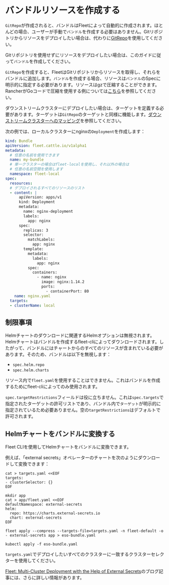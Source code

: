 # バンドルリソースを作成する

`GitRepo`が作成されると、バンドルはFleetによって自動的に作成されます。ほとんどの場合、ユーザーが手動で`バンドル`を作成する必要はありません。Gitリポジトリからリソースをデプロイしたい場合は、代わりに[GitRepo](https://fleet.rancher.io/gitrepo-add)を使用してください。

Gitリポジトリを使用せずにリソースをデプロイしたい場合は、このガイドに従って`バンドル`を作成してください。

`GitRepo`を作成すると、FleetはGitリポジトリからリソースを取得し、それらをバンドルに追加します。`バンドル`を作成する場合、リソースは`バンドル`のSpecに明示的に指定する必要があります。リソースはgzで圧縮することができます。RancherがGoコードで圧縮を使用する例については[こちら](https://github.com/rancher/rancher/blob/v2.7.3/pkg/controllers/provisioningv2/managedchart/managedchart.go#L149-L153)を参照してください。

ダウンストリームクラスターにデプロイしたい場合は、ターゲットを定義する必要があります。ターゲットは`GitRepo`のターゲットと同様に機能します。[ダウンストリームクラスターへのマッピング](https://fleet.rancher.io/gitrepo-targets#defining-targets)を参照してください。

次の例では、ローカルクラスターにnginxの`Deployment`を作成します：

```yaml
kind: Bundle
apiVersion: fleet.cattle.io/v1alpha1
metadata:
  # 任意の名前を使用できます
  name: my-bundle
  # 単一クラスターの場合はfleet-localを使用し、それ以外の場合は
  # 任意の名前空間を使用します
  namespace: fleet-local
spec:
  resources:
  # デプロイされるすべてのリソースのリスト
  - content: |
      apiVersion: apps/v1
      kind: Deployment
      metadata:
        name: nginx-deployment
        labels:
          app: nginx
      spec:
        replicas: 3
        selector:
          matchLabels:
            app: nginx
        template:
          metadata:
            labels:
              app: nginx
          spec:
            containers:
              - name: nginx
                image: nginx:1.14.2
                ports:
                  - containerPort: 80
    name: nginx.yaml
  targets:
  - clusterName: local

```

## 制限事項

Helmチャートのダウンロードに関連するHelmオプションは無視されます。Helmチャートはバンドルを作成するfleet-cliによってダウンロードされます。したがって、バンドルにはチャートからのすべてのリソースが含まれている必要があります。そのため、バンドルは以下を無視します：

* `spec.helm.repo`
* `spec.helm.charts`

リソース内で`fleet.yaml`を使用することはできません。これはバンドルを作成するためにfleet-cliによってのみ使用されます。

`spec.targetRestrictions`フィールドは役に立ちません。これは`spec.targets`で指定されたターゲットの許可リストであり、バンドル内で`ターゲット`が明示的に指定されているため必要ありません。空の`targetRestrictions`はデフォルトで許可されます。

## Helmチャートをバンドルに変換する

Fleet CLIを使用してHelmチャートをバンドルに変換できます。

例えば、「external secrets」オペレーターのチャートを次のようにダウンロードして変換できます：
```
cat > targets.yaml <<EOF
targets:
- clusterSelector: {}
EOF

mkdir app
cat > app/fleet.yaml <<EOF
defaultNamespace: external-secrets
helm:
  repo: https://charts.external-secrets.io
  chart: external-secrets
EOF

fleet apply --compress --targets-file=targets.yaml -n fleet-default -o - external-secrets app > eso-bundle.yaml

kubectl apply -f eso-bundle.yaml
```

`targets.yaml`でデプロイしたいすべてのクラスターに一致するクラスターセレクターを使用してください。

[Fleet: Multi-Cluster Deployment with the Help of External Secrets](https://www.suse.com/c/rancher_blog/fleet-multi-cluster-deployment-with-the-help-of-external-secrets/)のブログ記事には、さらに詳しい情報があります。